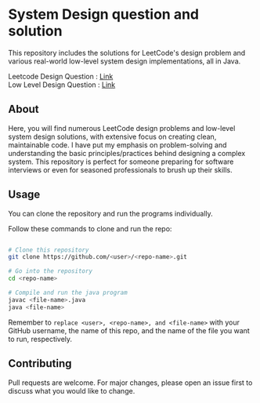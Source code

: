 # System Design question and solution
This repository includes the solutions for LeetCode's design problem and various real-world low-level system design implementations, all in Java.

Leetcode Design Question : [Link](https://github.com/GuptaRoshan/design/blob/main/src/LD/leetcode-design.md)
</br>
Low Level Design Question : [Link](https://github.com/GuptaRoshan/design/blob/main/src/LD/low-level-design.md)

## About
Here, you will find numerous LeetCode design problems and low-level system design solutions, with extensive focus on creating clean, maintainable code. I have put my emphasis on problem-solving and understanding the basic principles/practices behind designing a complex system. This repository is perfect for someone preparing for software interviews or even for seasoned professionals to brush up their skills.

<!-- This is a comment in markdown -->
<!-- Each program includes comprehensive documentation, explaining the problem, the solution approach, runtime and space complexity, and in some cases, possible improvements to the code. -->

## Usage
You can clone the repository and run the programs individually.

Follow these commands to clone and run the repo:

```bash

# Clone this repository
git clone https://github.com/<user>/<repo-name>.git

# Go into the repository
cd <repo-name>

# Compile and run the java program
javac <file-name>.java
java <file-name>

```

Remember to ```replace <user>, <repo-name>, and <file-name>``` with your GitHub username, the name of this repo, and the name of the file you want to run, respectively.

## Contributing

Pull requests are welcome. For major changes, please open an issue first to discuss what you would like to change.
